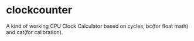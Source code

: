 # clockcounter
A kind of working CPU Clock Calculator based on cycles, bc(for float math) and cat(for calibration).
